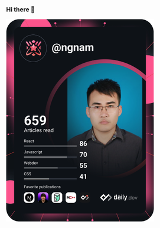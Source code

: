 ### Hi there 👋

<a href="https://app.daily.dev/ngnam"><img src="/devcard.svg" width="400" alt="NamNguyen's Dev Card"/></a>

<!--
**ngnam/ngnam** is a ✨ _special_ ✨ repository because its `README.md` (this file) appears on your GitHub profile.

Here are some ideas to get you started:

- 🔭 I’m currently working on Full-Stack Developer Web, Desktop & Mobile App
- 🌱 I’m currently learning JS, SQL, RUST programming languages
- 👯 I’m looking to collaborate on Full-Stack Software Developer
- 🤔 I’m looking for help with Full-Stack Developer
- 💬 Ask me about Web, Desktop App
- 📫 How to reach me: ngnam
- 😄 Pronouns: ...
- ⚡ Fun fact: ...
-->
